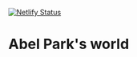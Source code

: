 [![Netlify Status](https://api.netlify.com/api/v1/badges/8ed1db72-d001-4e4e-b95c-4c2935577c80/deploy-status)](https://app.netlify.com/sites/abeldevlog/deploys)

# Abel Park's world